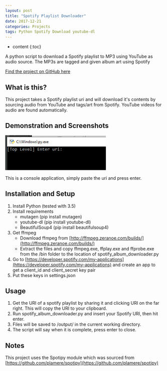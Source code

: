 ```yaml
---
layout: post
title: "Spotify Playlist Downloader"
date: 2017-12-21
categories: Projects
tags: Python Spotify Download youtube-dl
---
```


* content
{:toc}

A python script to download a Spotify playlist to MP3 using YouTube as audio source. The MP3s are tagged and given album art using Spotify

[Find the project on GitHub here](https://github.com/brentvollebregt/spotify-playlist-downloader)

## What is this?
This project takes a Spotify playlist uri and will download it's contents by sourcing audio from YouTube and tags/art from Spotify. YouTube videos for audio are found automatically.

## Demonstration and Screenshots
![Console example](/images/spotify-playlist-downloader-gui1.png)

This is a console application, simply paste the uri and press enter.

<!-- more -->

## Installation and Setup
1. Install Python (tested with 3.5)
2. Install requirements
    - mutagen (pip install mutagen)
    - youtube-dl (pip install youtube-dl)
    - BeautifulSoup4 (pip install beautifulsoup4)
3. Get ffmpeg
    - Download ffmpeg from [http://ffmpeg.zeranoe.com/builds/](http://ffmpeg.zeranoe.com/builds/)
    - Extract the files and copy ffmpeg.exe, ffplay.exe and ffprobe.exe from the /bin folder to the location of spotify_album_downloader.py
4. Go to [https://developer.spotify.com/my-applications](https://developer.spotify.com/my-applications) and create an app to get a client_id and client_secret key pair
5. Put these keys in settings.json

## Usage
1. Get the URI of a spotify playlist by sharing it and clicking URI on the far right. This will copy the URI to your clipboard.
2. Run spotify_album_downloader.py and insert your Spotify URI, then hit enter.
3. Files will be saved to /output/ in the current working directory.
4. The script will say when it is complete, press enter to close.

## Notes
This project uses the Spotipy module which was sourced from [https://github.com/plamere/spotipy](https://github.com/plamere/spotipy)

